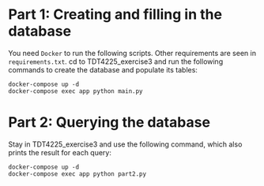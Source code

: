 # Part 1: Creating and filling in the database

You need `Docker` to run the following scripts. Other requirements are seen in `requirements.txt`. cd to TDT4225_exercise3 and run the following commands to create the database and populate its tables:

```
docker-compose up -d
docker-compose exec app python main.py
```

# Part 2: Querying the database

Stay in TDT4225_exercise3 and use the following command, which also prints the result for each query:

```
docker-compose up -d
docker-compose exec app python part2.py
```
